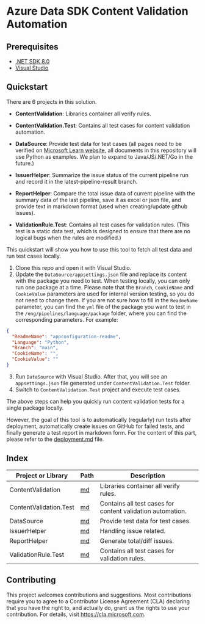 # Azure Data SDK Content Validation Automation

## Prerequisites

- [.NET SDK 8.0](https://dotnet.microsoft.com/download/dotnet/8.0)
- [Visual Studio](https://visualstudio.microsoft.com/downloads/)

## Quickstart

There are 6 projects in this solution.

- **ContentValidation**: Libraries container all verify rules.
- **ContentValidation.Test**: Contains all test cases for content validation automation.
- **DataSource**: Provide test data for test cases (all pages need to be verified on [Microsoft Learn website](https://learn.microsoft.com/en-us/python/api/overview/azure/?view=azure-python), all documents in this repository will use Python as examples. We plan to expand to Java/JS/.NET/Go in the future.)
- **IssuerHelper**: Summarize the issue status of the current pipeline run and record it in the latest-pipeline-result branch.
- **ReportHelper**: Compare the total issue data of current pipeline with the summary data of the last pipeline, save it as excel or json file, and provide text in markdown format (used when creating/update github issues).

- **ValidationRule.Test**: Contains all test cases for validation rules. (This test is a static data test, which is designed to ensure that there are no logical bugs when the rules are modified.)


This quickstart will show you how to use this tool to fetch all test data and run test cases locally.

1. Clone this repo and open it with Visual Studio.
2. Update the `DataSource/appsettings.json` file and replace its content with the package you need to test. When testing locally, you can only run one package at a time. Please note that the `Branch`, `CookieName` and `CookieValue` parameters are used for internal version testing, so you do not need to change them. If you are not sure how to fill in the `ReadmeName` parameter, you can find the `yml` file of the package you want to test in the `/eng/pipelines/language/package` folder, where you can find the corresponding parameters. For example:
```json
{
  "ReadmeName": "appconfiguration-readme",
  "Language": "Python",
  "Branch": "main",
  "CookieName": "",
  "CookieValue": ""
}
```
3. Run `DataSource` with Visual Studio. After that, you will see an `appsettings.json` file generated under `ContentValidation.Test` folder. 
4. Switch to `ContentValidation.Test` project and execute test cases.

The above steps can help you quickly run content validation tests for a single package locally. 

However, the goal of this tool is to automatically (regularly) run tests after deployment, automatically create issues on GitHub for failed tests, and finally generate a test report in markdown form. For the content of this part, please refer to the [deployment.md](/docs/deployment.md) file.

## Index

| Project or Library | Path | Description | 
| ------- | ---- | ----------- |
| ContentValidation | [md](/ContentValidation/README.md#overview) | Libraries container all verify rules. |
| ContentValidation.Test | [md](/ContentValidation.Test/README.md#overview) | Contains all test cases for content validation automation.|
| DataSource | [md](/DataSource/README.md#overview) | Provide test data for test cases. |
| IssuerHelper | [md](/IssuerHelper/README.md#overview) | Handling issue related. |
| ReportHelper | [md](/ReportHelper/README.md#overview) | Generate total/diff issues. |
| ValidationRule.Test | [md](/ValidationRule.Test/README.md#overview) | Contains all test cases for validation rules. |

## Contributing
This project welcomes contributions and suggestions. Most contributions require you to agree to a Contributor License Agreement (CLA) declaring that you have the right to, and actually do, grant us the rights to use your contribution. For details, visit https://cla.microsoft.com.